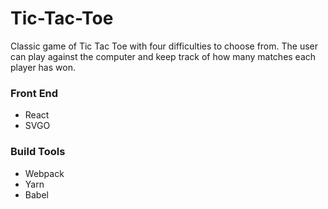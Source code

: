 # Tic-Tac-Toe

Classic game of Tic Tac Toe with four difficulties to choose from. The user can play against the computer and keep track of how many matches each player has won.

### Front End

* React
* SVGO

### Build Tools

* Webpack
* Yarn
* Babel
